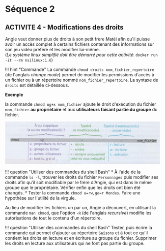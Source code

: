 Séquence 2
==========

## ACTIVITE 4 - Modifications des droits

Angie veut donner plus de droits à son petit frère Matéi afin qu'il puisse avoir un accès complet à certains fichiers 
contenant des informations sur son jeu vidéo préféré et les modifier lui-même.  
(*Le système linux simplifié doit être démarré pour cette activité*: `docker run -it --rm nsilinux:1.6`)

!!! hint "Commande"
    La commande `chmod droits nom_fichier_repertoire` (de l'anglais *change mode*) permet de modifier les permissions d'accès à un fichier ou à un répertoire nommé `nom_fichier_repertoire`. La syntaxe de `droits` est détaillée ci-dessous.

**Exemple**  

la commande `chmod ug+x nom_fichier` ajoute le droit d'exécution du fichier `nom_fichier` **au propriétaire** et aux **utilisateurs faisant partie du groupe** du fichier.  

![chmod](img/chmod_2.jpg.png)

!!! question "Utiliser des commandes du shell Bash"
    * À l'aide de la commande `ls -l`, trouver les droits du fichier `Personnages` puis modifier ses droits afin qu'il soit modifiable par le frère d'Angie, qui est dans le même groupe que le propriétaire. Vérifier enfin que les droits ont bien été changés.
    * Tester la commande `chmod u=rw,go=r Mondes`. Faire une hypothèse sur l'utilité de la virgule.

Au lieu de modifier les fichiers un par un, Angie a découvert, en utilisant la commande `man chmod`, que 
l'option `-R` (de l'anglais *recursive*) modifie les autorisations de tout le contenu d'un répertoire.  

!!! question "Utiliser des commandes du shell Bash"
    Tester, puis écrire la commande qui permet d'ajouter au répertoire `Saisons` et à tout ce qu'il contient les droits en lecture et en écriture au groupe du fichier. Supprimer les droits en lecture aux utilisateurs qui ne font pas partie du groupe.

